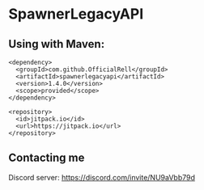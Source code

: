 # SpawnerLegacyAPI

## Using with Maven:

```
<dependency>
  <groupId>com.github.OfficialRell</groupId>
  <artifactId>spawnerlegacyapi</artifactId>
  <version>1.4.0</version>
  <scope>provided</scope>
</dependency>

<repository>
  <id>jitpack.io</id>
  <url>https://jitpack.io</url>
</repository>
```

## Contacting me

Discord server: https://discord.com/invite/NU9aVbb79d